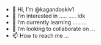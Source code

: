 - 👋 Hi, I’m @kagandoskiv1
- 👀 I’m interested in .....  ..... idk
- 🌱 I’m currently learning .........
- 💞️ I’m looking to collaborate on ...
- 📫 How to reach me ...

<!---
kagandoskiv1/kagandoskiv1 is a ✨ special ✨ repository because its `README.md` (this file) appears on your GitHub profile.
You can click the Preview link to take a look at your changes.
--->

